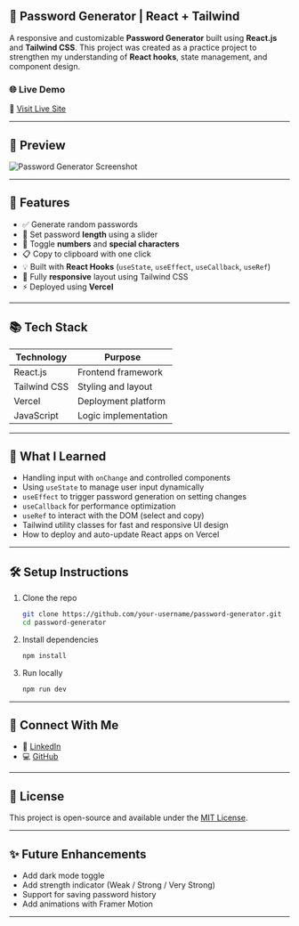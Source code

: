 ## 🔐 Password Generator | React + Tailwind

A responsive and customizable **Password Generator** built using **React.js** and **Tailwind CSS**. This project was created as a practice project to strengthen my understanding of **React hooks**, state management, and component design.

### 🌐 Live Demo

🔗 [Visit Live Site](https://password-generator-gilt-theta-85.vercel.app/)

---

## 📸 Preview

![Password Generator Screenshot](https://drive.google.com/file/d/1V-cOwpanIm5icAl7gbup1Q91f6bz9_iF/view?usp=sharing)

---

## 🚀 Features

- ✅ Generate random passwords
- 🔢 Set password **length** using a slider
- 🔣 Toggle **numbers** and **special characters**
- 📋 Copy to clipboard with one click
- 💡 Built with **React Hooks** (`useState`, `useEffect`, `useCallback`, `useRef`)
- 📱 Fully **responsive** layout using Tailwind CSS
- ⚡ Deployed using **Vercel**

---

## 📚 Tech Stack

| Technology     | Purpose                         |
|----------------|----------------------------------|
| React.js       | Frontend framework               |
| Tailwind CSS   | Styling and layout               |
| Vercel         | Deployment platform              |
| JavaScript     | Logic implementation             |

---

## 🧠 What I Learned

- Handling input with `onChange` and controlled components
- Using `useState` to manage user input dynamically
- `useEffect` to trigger password generation on setting changes
- `useCallback` for performance optimization
- `useRef` to interact with the DOM (select and copy)
- Tailwind utility classes for fast and responsive UI design
- How to deploy and auto-update React apps on Vercel

---

## 🛠️ Setup Instructions

1. Clone the repo
   ```bash
   git clone https://github.com/your-username/password-generator.git
   cd password-generator
   ```

2. Install dependencies
   ```bash
   npm install
   ```

3. Run locally
   ```bash
   npm run dev
   ```

---

## 🤝 Connect With Me

- 🔗 [LinkedIn](https://www.linkedin.com/in/gaurav-pandey-0987162a0/)
- 💻 [GitHub](https://github.com/GauraVPandeyyy)

---

## 📌 License

This project is open-source and available under the [MIT License](LICENSE).

---

## ✨ Future Enhancements

- Add dark mode toggle
- Add strength indicator (Weak / Strong / Very Strong)
- Support for saving password history
- Add animations with Framer Motion

---

